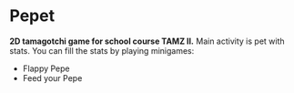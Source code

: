 # Pepet
**2D tamagotchi game for school course TAMZ II.**
Main activity is pet with stats. You can fill the stats by playing minigames:

* Flappy Pepe
* Feed your Pepe